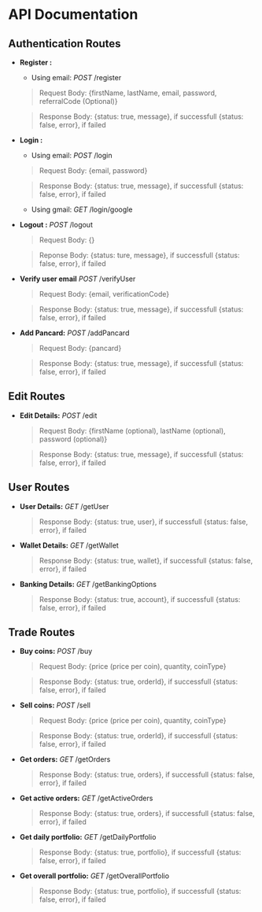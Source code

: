 # API Documentation

## Authentication Routes

- **Register :** 

    - Using email: _POST_ /register
    > Request Body: {firstName, lastName, email, password, referralCode (Optional)}

    > Response Body: {status: true, message}, if successfull {status: false, error}, if failed 

- **Login :**

    - Using email: _POST_ /login
    > Request Body: {email, password}

    > Response Body: {status: true, message}, if successfull {status: false, error}, if failed



    - Using gmail: _GET_ /login/google

- **Logout :** _POST_ /logout

    > Request Body: {}

    > Reponse Body: {status: ture, message}, if successfull {status: false, error}, if failed

- **Verify user email** _POST_ /verifyUser

    > Request Body: {email, verificationCode}

    > Response Body: {status: true, message}, if successfull {status: false, error}, if failed

- **Add Pancard:** _POST_ /addPancard
    > Request Body: {pancard}

    > Response Body: {status: true, message}, if successfull {status: false, error}, if failed

## Edit Routes

- **Edit Details:** _POST_ /edit
    > Request Body: {firstName (optional), lastName (optional), password (optional)}

    > Response Body: {status: true, message}, if successfull {status: false, error}, if failed

## User Routes

- **User Details:** _GET_ /getUser
    > Response Body: {status: true, user}, if successfull {status: false, error}, if failed

- **Wallet Details:** _GET_ /getWallet
    > Response Body: {status: true, wallet}, if successfull {status: false, error}, if failed

- **Banking Details:** _GET_ /getBankingOptions
    > Response Body: {status: true, account}, if successfull {status: false, error}, if failed

## Trade Routes

- **Buy coins:** _POST_ /buy
    > Request Body: {price (price per coin), quantity, coinType}

    > Response Body: {status: true, orderId}, if successfull {status: false, error}, if failed

- **Sell coins:** _POST_ /sell
    > Request Body: {price (price per coin), quantity, coinType}

    > Response Body: {status: true, orderId}, if successfull {status: false, error}, if failed

- **Get orders:** _GET_ /getOrders
    > Response Body: {status: true, orders}, if successfull {status: false, error}, if failed

- **Get active orders:** _GET_ /getActiveOrders
    > Response Body: {status: true, orders}, if successfull {status: false, error}, if failed

- **Get daily portfolio:** _GET_ /getDailyPortfolio
    > Response Body: {status: true, portfolio}, if successfull {status: false, error}, if failed

- **Get overall portfolio:** _GET_ /getOverallPortfolio
    > Response Body: {status: true, portfolio}, if successfull {status: false, error}, if failed

